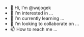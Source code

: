 - 👋 Hi, I’m @wajogek
- 👀 I’m interested in ...
- 🌱 I’m currently learning ...
- 💞️ I’m looking to collaborate on ...
- 📫 How to reach me ...

<!---
wajogek/wajogek is a ✨ special ✨ repository because its `README.md` (this file) appears on your GitHub profile.
You can click the Preview link to take a look at your changes.
--->
